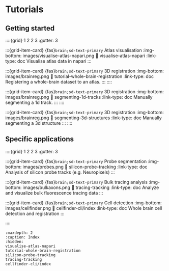 # Tutorials

## Getting started
::::{grid} 1 2 2 3
:gutter: 3

:::{grid-item-card} {fas}`brain;sd-text-primary` Atlas visualisation
:img-bottom: images/visualise-atlas-napari.png
:link: visualise-atlas-napari
:link-type: doc
Visualise atlas data in napari
:::

:::{grid-item-card} {fas}`brain;sd-text-primary` 3D registration
:img-bottom: images/brainreg.png
:link: tutorial-whole-brain-registration
:link-type: doc
Registering a whole-brain dataset to an atlas.
:::
::::

:::{grid-item-card} {fas}`brain;sd-text-primary` 3D registration
:img-bottom: images/brainreg.png
:link: segmenting-1d-tracks
:link-type: doc
Manually segmenting a 1d track.
:::
::::

:::{grid-item-card} {fas}`brain;sd-text-primary` 3D registration
:img-bottom: images/brainreg.png
:link: segmenting-3d-structures
:link-type: doc
Manually segmenting a 3d structure
:::
::::

## Specific applications
::::{grid} 1 2 2 3
:gutter: 3


:::{grid-item-card} {fas}`brain;sd-text-primary` Probe segmentation
:img-bottom: images/probes.png
:link: silicon-probe-tracking
:link-type: doc
Analysis of silicon probe tracks (e.g. Neuropixels)
:::


:::{grid-item-card} {fas}`brain;sd-text-primary` Bulk tracing analysis
:img-bottom: images/bulkaxons.png
:link: tracing-tracking
:link-type: doc
Analyze and visualize bulk fluorescence tracing data
:::

:::{grid-item-card} {fas}`brain;sd-text-primary` Cell detection
:img-bottom: images/cellfinder.png
:link: cellfinder-cli/index
:link-type: doc
Whole brain cell detection and registration
:::

::::

```{toctree}
:maxdepth: 2
:caption: Index
:hidden:
visualise-atlas-napari
tutorial-whole-brain-registration
silicon-probe-tracking
tracing-tracking
cellfinder-cli/index

```
